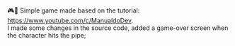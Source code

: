 🎮👾 Simple game made based on the tutorial: https://www.youtube.com/c/ManualdoDev. <br>
I made some changes in the source code, added a game-over screen when the character hits the pipe;
